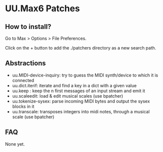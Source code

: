UU.Max6 Patches
===============

How to install?
---------------
Go to Max > Options > File Preferences.

Click on the + button to add the ./patchers directory as a new search path.

Abstractions
------------

* uu.MIDI-device-inquiry: try to guess the MIDI synth/device to which it is connected
* uu.dict.iterif: iterate and find a key in a dict with a given value
* uu.keep <n>: keep the n first messages of an input stream and emit it
* uu.scaleedit: load & edit musical scales (use bpatcher)
* uu.tokenize-sysex: parse incoming MIDI bytes and output the sysex blocks in it
* uu.transcale: transposes integers into midi notes, through a musical scale (use bpatcher)

FAQ
---
None yet.
